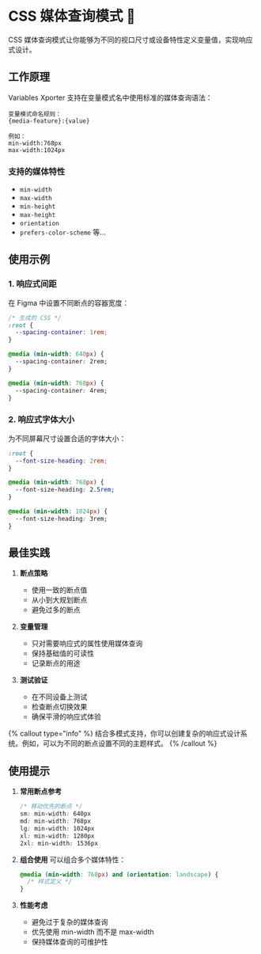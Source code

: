 # CSS 媒体查询模式 📱

CSS 媒体查询模式让你能够为不同的视口尺寸或设备特性定义变量值，实现响应式设计。

## 工作原理

Variables Xporter 支持在变量模式名中使用标准的媒体查询语法：

```plaintext
变量模式命名规则：
{media-feature}:{value}

例如：
min-width:768px
max-width:1024px
```

### 支持的媒体特性

- `min-width`
- `max-width`
- `min-height`
- `max-height`
- `orientation`
- `prefers-color-scheme`
等...

## 使用示例

### 1. 响应式间距
在 Figma 中设置不同断点的容器宽度：

```css
/* 生成的 CSS */
:root {
  --spacing-container: 1rem;
}

@media (min-width: 640px) {
  --spacing-container: 2rem;
}

@media (min-width: 768px) {
  --spacing-container: 4rem;
}
```

### 2. 响应式字体大小
为不同屏幕尺寸设置合适的字体大小：

```css
:root {
  --font-size-heading: 2rem;
}

@media (min-width: 768px) {
  --font-size-heading: 2.5rem;
}

@media (min-width: 1024px) {
  --font-size-heading: 3rem;
}
```

## 最佳实践

1. **断点策略**
   - 使用一致的断点值
   - 从小到大规划断点
   - 避免过多的断点

2. **变量管理**
   - 只对需要响应式的属性使用媒体查询
   - 保持基础值的可读性
   - 记录断点的用途

3. **测试验证**
   - 在不同设备上测试
   - 检查断点切换效果
   - 确保平滑的响应式体验

{% callout type="info" %}
结合多模式支持，你可以创建复杂的响应式设计系统。例如，可以为不同的断点设置不同的主题样式。
{% /callout %}

## 使用提示

1. **常用断点参考**
   ```css
   /* 移动优先的断点 */
   sm: min-width: 640px
   md: min-width: 768px
   lg: min-width: 1024px
   xl: min-width: 1280px
   2xl: min-width: 1536px
   ```

2. **组合使用**
   可以组合多个媒体特性：
   ```css
   @media (min-width: 768px) and (orientation: landscape) {
     /* 样式定义 */
   }
   ```

3. **性能考虑**
   - 避免过于复杂的媒体查询
   - 优先使用 min-width 而不是 max-width
   - 保持媒体查询的可维护性
